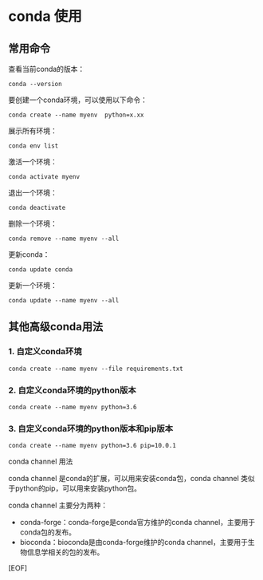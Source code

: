 # conda 使用

## 常用命令


查看当前conda的版本：
```shell
conda --version
```

要创建一个conda环境，可以使用以下命令：
```shell 
conda create --name myenv  python=x.xx
```
展示所有环境：
```shell
conda env list
```

激活一个环境：
```shell
conda activate myenv
```

退出一个环境：
```shell
conda deactivate
```

删除一个环境：
```shell
conda remove --name myenv --all
```

更新conda：
```shell
conda update conda
```

更新一个环境：
```shell
conda update --name myenv --all
```

<!-- 其他高级conda用法 -->
## 其他高级conda用法

### 1. 自定义conda环境

```shell
conda create --name myenv --file requirements.txt
```

### 2. 自定义conda环境的python版本

```shell
conda create --name myenv python=3.6
```

### 3. 自定义conda环境的python版本和pip版本

```shell
conda create --name myenv python=3.6 pip=10.0.1
```

conda channel 用法

conda channel 是conda的扩展，可以用来安装conda包，conda channel 类似于python的pip，可以用来安装python包。

conda channel 主要分为两种：

- conda-forge：conda-forge是conda官方维护的conda channel，主要用于conda包的发布。
- bioconda：bioconda是由conda-forge维护的conda channel，主要用于生物信息学相关的包的发布。


[EOF]
